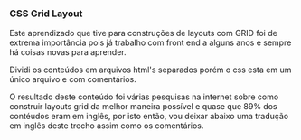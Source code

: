 ### CSS Grid Layout

Este aprendizado que tive para construções de layouts com GRID foi de extrema importância pois já trabalho com front end a alguns anos e sempre há coisas novas para aprender.

Dividi os conteúdos em arquivos html's separados porém o css esta em um único arquivo e com comentários.

O resultado deste conteúdo foi várias pesquisas na internet sobre como construir layouts grid da melhor maneira possível e quase que 89% dos contéudos eram em inglês, por isto então, vou deixar abaixo uma tradução em inglês deste trecho assim como os comentários.